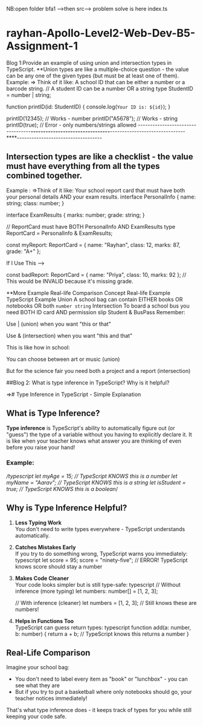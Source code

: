 NB:open folder bfa1 -->then src--> problem solve is here index.ts
# rayhan-Apollo-Level2-Web-Dev-B5-Assignment-1

Blog 1:Provide an example of using union and intersection types in TypeScript.
**Union types are like a multiple-choice question - the value can be any one of the given types (but must be at least one of them).
Example:
=> Think of it like: A school ID that can be either a number or a barcode string.
// A student ID can be  a number OR a string
type StudentID = number | string;

function printID(id: StudentID) {
  console.log(`Your ID is: ${id}`);
}

printID(12345);    // Works - number
printID("A5678");  // Works - string
printID(true);  // Error - only numbers/strings allowed
----------------------------------***--------------------------------***-------------------------------****-----------------------------------


## Intersection types are like a checklist - the value must have everything from all the types combined together.
Example :
=>Think of it like: Your school report card that must have both your personal details AND your exam results.
interface PersonalInfo {
  name: string;
  class: number;
}

interface ExamResults {
  marks: number;
  grade: string;
}

// ReportCard must have BOTH PersonalInfo AND ExamResults
type ReportCard = PersonalInfo & ExamResults;

const myReport: ReportCard = {
  name: "Rayhan",
  class: 12,
  marks: 87,
  grade: "A+"
};

 If I Use This -->

 const badReport: ReportCard = {
   name: "Priya",
  class: 10,
   marks: 92
 };
 // This would be INVALID because it's missing grade.


 **More Example
Real-life Comparison
Concept	Real-life Example	TypeScript Example
Union	A school bag can contain EITHER books OR notebooks OR both	`number string`
Intersection	To board a school bus you need BOTH ID card AND permission slip	Student & BusPass
Remember:

Use | (union) when you want "this or that"

Use & (intersection) when you want "this and that"

This is like how in school:

You can choose between art or music (union)

But for the science fair you need both a project and a report (intersection)



 ##Blog 2:
 What is type inference in TypeScript? Why is it helpful?

 =># Type Inference in TypeScript - Simple Explanation

## What is Type Inference?

**Type inference** is TypeScript's ability to automatically figure out (or "guess") the type of a variable without you having to explicitly declare it. It is like when your teacher knows what answer you are thinking of even before you raise your hand!

### Example:
*/typescript
let myAge = 15;          // TypeScript KNOWS this is a number
let myName = "Aarav";     // TypeScript KNOWS this is a string
let isStudent = true;     // TypeScript KNOWS this is a boolean*/


## Why is Type Inference Helpful?

1. **Less Typing Work**  
   You don't need to write types everywhere - TypeScript understands automatically.

2. **Catches Mistakes Early**  
   If you try to do something wrong, TypeScript warns you immediately:
   typescript
   let score = 95;
   score = "ninety-five"; // ERROR! TypeScript knows score should stay a number
   

3. **Makes Code Cleaner**  
   Your code looks simpler but is still type-safe:
   typescript
   // Without inference (more typing)
   let numbers: number[] = [1, 2, 3];
   
   // With inference (cleaner)
   let numbers = [1, 2, 3]; // Still knows these are numbers!
   

4. **Helps in Functions Too**  
   TypeScript can guess return types:
   typescript
   function add(a: number, b: number) {
     return a + b; // TypeScript knows this returns a number
   }
   

## Real-Life Comparison

Imagine your school bag:
- You don't need to label every item as "book" or "lunchbox" - you can see what they are
- But if you try to put a basketball where only notebooks should go, your teacher notices immediately!

That's what type inference does - it keeps track of types for you while still keeping your code safe.

